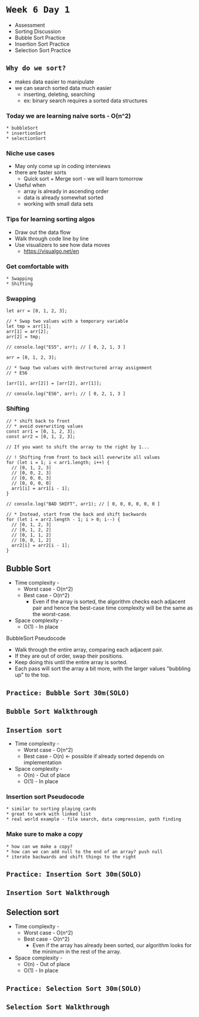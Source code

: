 # `Week 6 Day 1`

- Assessment
- Sorting Discussion
- Bubble Sort Practice
- Insertion Sort Practice
- Selection Sort Practice


## `Why do we sort?`
  * makes data easier to manipulate
  * we can search sorted data much easier
    * inserting, deleting, searching
    * ex: binary search requires a sorted data structures

### Today we are learning naive sorts - O(n^2)
    * bubbleSort
    * insertionSort
    * selectionSort

### Niche use cases
  * May only come up in coding interviews
  * there are faster sorts
    * Quick sort + Merge sort - we will learn tomorrow
  * Useful when
    * array is already in ascending order
    * data is already somewhat sorted
    * working with small data sets

### Tips for learning sorting algos
  * Draw out the data flow
  * Walk through code line by line
  * Use visualizers to see how data moves
    * https://visualgo.net/en

### Get comfortable with
    * Swapping
    * Shifting

### Swapping
```JS
let arr = [0, 1, 2, 3];

// * Swap two values with a temporary variable
let tmp = arr[1];
arr[1] = arr[2];
arr[2] = tmp;

// console.log("ES5", arr); // [ 0, 2, 1, 3 ]

arr = [0, 1, 2, 3];

// * Swap two values with destructured array assignment
// * ES6

[arr[1], arr[2]] = [arr[2], arr[1]];

// console.log("ES6", arr); // [ 0, 2, 1, 3 ]
```
### Shifting
```JS
// * shift back to front
// * avoid overwriting values
const arr1 = [0, 1, 2, 3];
const arr2 = [0, 1, 2, 3];

// If you want to shift the array to the right by 1...

// ! Shifting from front to back will overwrite all values
for (let i = 1; i < arr1.length; i++) {
  // [0, 1, 2, 3]
  // [0, 0, 2, 3]
  // [0, 0, 0, 3]
  // [0, 0, 0, 0]
  arr1[i] = arr1[i - 1];
}

// console.log("BAD SHIFT", arr1); // [ 0, 0, 0, 0, 0, 0 ]

// * Instead, start from the back and shift backwards
for (let i = arr2.length - 1; i > 0; i--) {
  // [0, 1, 2, 3]
  // [0, 1, 2, 2]
  // [0, 1, 1, 2]
  // [0, 0, 1, 2]
  arr2[i] = arr2[i - 1];
}
```

## Bubble Sort
  * Time complexity -
    * Worst case - O(n^2)
    * Best case - O(n^2)
      * Even if the array is sorted, the algorithm checks each adjacent pair and hence the best-case time complexity will be the same as the worst-case.
  * Space complexity -
    * O(1) - In place

  BubbleSort Pseudocode
  * Walk through the entire array, comparing each adjacent pair.
  * If they are out of order, swap their positions.
  * Keep doing this until the entire array is sorted.
  * Each pass will sort the array a bit more, with the larger values "bubbling up" to the top.

## `Practice: Bubble Sort 30m(SOLO)`

## `Bubble Sort Walkthrough`


## `Insertion sort`
  * Time complexity -
    * Worst case - O(n^2)
    * Best case - O(n) <- possible if already sorted depends on implementation
  * Space complexity -
    * O(n) - Out of place
    * O(1) - In place

### Insertion sort Pseudocode
    * similar to sorting playing cards
    * great to work with linked list
    * real world example - file search, data compression, path finding

### Make sure to make a copy
    * how can we make a copy?
    * how can we can add null to the end of an array? push null
    * iterate backwards and shift things to the right


## `Practice: Insertion Sort 30m(SOLO)`

## `Insertion Sort Walkthrough`


## Selection sort
  * Time complexity -
    * Worst case - O(n^2)
    * Best case - O(n^2)
      * Even if the array has already been sorted, our algorithm looks for the minimum in the rest of the array.
  * Space complexity -
    * O(n) - Out of place
    * O(1) - In place
## `Practice: Selection Sort 30m(SOLO)`

## `Selection Sort Walkthrough`

